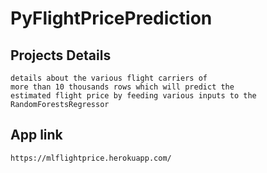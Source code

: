 # PyFlightPricePrediction

## Projects Details
``` In this project I have trained a model having
details about the various flight carriers of
more than 10 thousands rows which will predict the
estimated flight price by feeding various inputs to the
RandomForestsRegressor 
```

## App link
``` https://mlflightprice.herokuapp.com/ ```

